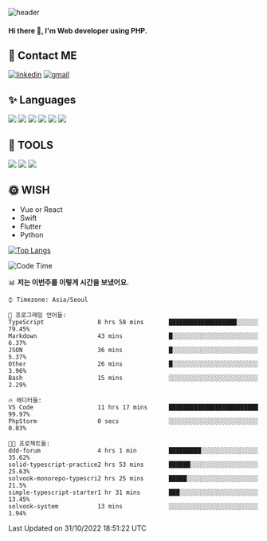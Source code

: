 ![header](https://capsule-render.vercel.app/api?type=waving&color=auto&height=300&section=header&text=Elin&fontSize=90&animation=twinkling)

#### Hi there 👋, I'm <b>Web developer</b> using PHP. ####

<!--
- 🔭 I’m currently working on Uniwill
- 🌱 I’m currently learning Vue or React or Python.
-->

<!---#### I am PHP developer --->

## 💌 Contact ME ###
[<img src='https://img.shields.io/badge/-EunjiKo-%230A66C2?style=flat-square&logo=LinkedIn&logoColor=white' alt='linkedin'>](https://www.linkedin.com/in/https://www.linkedin.com/in/eunji-ko-00a907164//)  [<img src='https://img.shields.io/badge/-einee214%40gmail.com-%23EA4335?style=flat-square&logo=Gmail&logoColor=white' alt='gmail'>](einee214@gmail.com)  


## ✨ Languages
<img src='https://img.shields.io/badge/-PHP-%23777BB4?style=for-the-badge&logo=PHP&logoColor=white'> <img src='https://img.shields.io/badge/-Laravel-%23FF2D20?style=for-the-badge&logo=Laravel&logoColor=white'> <img src='https://img.shields.io/badge/Jquery-%230769AD?style=for-the-badge&logo=Jquery&logoColor=white'> <img src='https://img.shields.io/badge/CSS3-%231572B6?style=for-the-badge&logo=CSS3&logoColor=white'> <img src='https://img.shields.io/badge/Bootstrap-%237952B3?style=for-the-badge&logo=Bootstrap&logoColor=white' > <img src='https://img.shields.io/badge/MySQL-%234479A1?style=for-the-badge&logo=MySQL&logoColor=white' >

## 🌷 TOOLS
<img src='https://img.shields.io/badge/PHPSTORM-%23000000?style=for-the-badge&logo=PhpStorm&logoColor=white' > <img src='https://img.shields.io/badge/GitLab-%23FCA121?style=for-the-badge&logo=GitLab&logoColor=white' > <img src='https://img.shields.io/badge/GitHub-%23181717?style=for-the-badge&logo=GitHub&logoColor=white'>


## 🌞 WISH
- Vue or React
- Swift
- Flutter
- Python


[![Top Langs](https://github-readme-stats.vercel.app/api/top-langs/?username=ein214&layout=compact)](https://github.com/anuraghazra/github-readme-stats)

<!--START_SECTION:waka-->
![Code Time](http://img.shields.io/badge/Code%20Time-2%2C352%20hrs%206%20mins-blue)

📊 **저는 이번주를 이렇게 시간을 보냈어요.** 

```text
⌚︎ Timezone: Asia/Seoul

💬 프로그래밍 언어들: 
TypeScript               8 hrs 58 mins       ███████████████████░░░░░░   79.45% 
Markdown                 43 mins             █░░░░░░░░░░░░░░░░░░░░░░░░   6.37% 
JSON                     36 mins             █░░░░░░░░░░░░░░░░░░░░░░░░   5.37% 
Other                    26 mins             █░░░░░░░░░░░░░░░░░░░░░░░░   3.96% 
Bash                     15 mins             ░░░░░░░░░░░░░░░░░░░░░░░░░   2.29%

🔥 에디터들: 
VS Code                  11 hrs 17 mins      █████████████████████████   99.97% 
PhpStorm                 0 secs              ░░░░░░░░░░░░░░░░░░░░░░░░░   0.03%

🐱‍💻 프로젝트들: 
ddd-forum                4 hrs 1 min         █████████░░░░░░░░░░░░░░░░   35.62% 
solid-typescript-practice2 hrs 53 mins       ██████░░░░░░░░░░░░░░░░░░░   25.63% 
solvook-monorepo-typescri2 hrs 25 mins       █████░░░░░░░░░░░░░░░░░░░░   21.5% 
simple-typescript-starter1 hr 31 mins        ███░░░░░░░░░░░░░░░░░░░░░░   13.45% 
solvook-system           13 mins             ░░░░░░░░░░░░░░░░░░░░░░░░░   1.94%

```


 Last Updated on 31/10/2022 18:51:22 UTC
<!--END_SECTION:waka-->

<!---![GitHub stats](https://github-readme-stats.vercel.app/api?username=ein214&show_icons=true&theme=dracula)  --->




